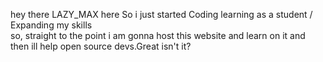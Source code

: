 <html>
  <body>
<p> hey there LAZY_MAX here So i just started Coding learning as a student / Expanding my skills<br> so, straight to the point i am gonna host this website and learn on it and then ill help open source devs.Great isn't it?</p>
  </body>  
</html>
